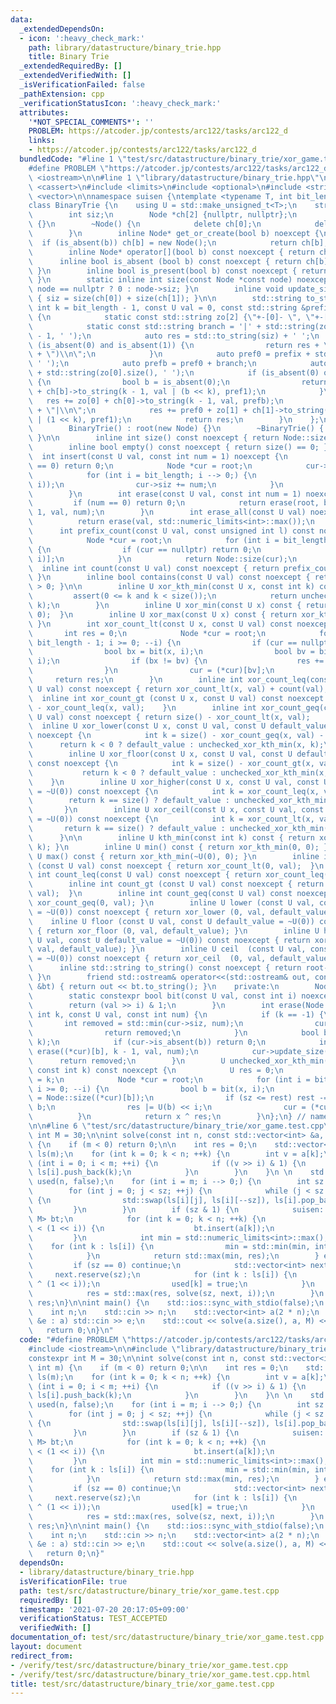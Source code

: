 ```yaml
---
data:
  _extendedDependsOn:
  - icon: ':heavy_check_mark:'
    path: library/datastructure/binary_trie.hpp
    title: Binary Trie
  _extendedRequiredBy: []
  _extendedVerifiedWith: []
  _isVerificationFailed: false
  _pathExtension: cpp
  _verificationStatusIcon: ':heavy_check_mark:'
  attributes:
    '*NOT_SPECIAL_COMMENTS*': ''
    PROBLEM: https://atcoder.jp/contests/arc122/tasks/arc122_d
    links:
    - https://atcoder.jp/contests/arc122/tasks/arc122_d
  bundledCode: "#line 1 \"test/src/datastructure/binary_trie/xor_game.test.cpp\"\n\
    #define PROBLEM \"https://atcoder.jp/contests/arc122/tasks/arc122_d\"\n\n#include\
    \ <iostream>\n\n#line 1 \"library/datastructure/binary_trie.hpp\"\n\n\n\n#include\
    \ <cassert>\n#include <limits>\n#include <optional>\n#include <string>\n#include\
    \ <vector>\n\nnamespace suisen {\ntemplate <typename T, int bit_length = std::numeric_limits<std::make_unsigned_t<T>>::digits>\n\
    class BinaryTrie {\n    using U = std::make_unsigned_t<T>;\n    struct Node {\n\
    \        int siz;\n        Node *ch[2] {nullptr, nullptr};\n        Node() : siz(0)\
    \ {}\n        ~Node() {\n            delete ch[0];\n            delete ch[1];\n\
    \        }\n        inline Node* get_or_create(bool b) noexcept {\n          \
    \  if (is_absent(b)) ch[b] = new Node();\n            return ch[b];\n        }\n\
    \        inline Node* operator[](bool b) const noexcept { return ch[b]; }\n  \
    \      inline bool is_absent (bool b) const noexcept { return ch[b] == nullptr;\
    \ }\n        inline bool is_present(bool b) const noexcept { return ch[b] != nullptr;\
    \ }\n        static inline int size(const Node *const node) noexcept { return\
    \ node == nullptr ? 0 : node->siz; }\n        inline void update_size() noexcept\
    \ { siz = size(ch[0]) + size(ch[1]); }\n\n        std::string to_string(const\
    \ int k = bit_length - 1, const U val = 0, const std::string &prefix = \"\") const\
    \ {\n            static const std::string zo[2] {\"+-[0]- \", \"+-[1]- \"};\n\
    \            static const std::string branch = '|' + std::string(zo[0].size()\
    \ - 1, ' ');\n            auto res = std::to_string(siz) + ' ';\n            if\
    \ (is_absent(0) and is_absent(1)) {\n                return res + \"(\" + std::to_string(val)\
    \ + \")\\n\";\n            }\n            auto pref0 = prefix + std::string(res.size(),\
    \ ' ');\n            auto prefb = pref0 + branch;\n            auto pref1 = pref0\
    \ + std::string(zo[0].size(), ' ');\n            if (is_absent(0) or is_absent(1))\
    \ {\n                bool b = is_absent(0);\n                return res + zo[b]\
    \ + ch[b]->to_string(k - 1, val | (b << k), pref1);\n            }\n         \
    \   res += zo[0] + ch[0]->to_string(k - 1, val, prefb);\n            res += pref0\
    \ + \"|\\n\";\n            res += pref0 + zo[1] + ch[1]->to_string(k - 1, val\
    \ | (1 << k), pref1);\n            return res;\n        }\n    };\n    public:\n\
    \        BinaryTrie() : root(new Node) {}\n        ~BinaryTrie() { delete root;\
    \ }\n\n        inline int size() const noexcept { return Node::size(root); }\n\
    \        inline bool empty() const noexcept { return size() == 0; }\n\n      \
    \  int insert(const U val, const int num = 1) noexcept {\n            if (num\
    \ == 0) return 0;\n            Node *cur = root;\n            cur->siz += num;\n\
    \            for (int i = bit_length; i --> 0;) {\n                cur = cur->get_or_create(bit(val,\
    \ i));\n                cur->siz += num;\n            }\n            return cur->siz;\n\
    \        }\n        int erase(const U val, const int num = 1) noexcept {\n   \
    \         if (num == 0) return 0;\n            return erase(root, bit_length -\
    \ 1, val, num);\n        }\n        int erase_all(const U val) noexcept {\n  \
    \          return erase(val, std::numeric_limits<int>::max());\n        }\n  \
    \      int prefix_count(const U val, const unsigned int l) const noexcept {\n\
    \            Node *cur = root;\n            for (int i = bit_length; i --> l;)\
    \ {\n                if (cur == nullptr) return 0;\n                cur = (*cur)[bit(val,\
    \ i)];\n            }\n            return Node::size(cur);\n        }\n      \
    \  inline int count(const U val) const noexcept { return prefix_count(val, 0);\
    \ }\n        inline bool contains(const U val) const noexcept { return count(val)\
    \ > 0; }\n\n        inline U xor_kth_min(const U x, const int k) const {\n   \
    \         assert(0 <= k and k < size());\n            return unchecked_xor_kth_min(x,\
    \ k);\n        }\n        inline U xor_min(const U x) const { return xor_kth_min(x,\
    \ 0);  }\n        inline U xor_max(const U x) const { return xor_kth_min(~x, 0);\
    \ }\n        int xor_count_lt(const U x, const U val) const noexcept {\n     \
    \       int res = 0;\n            Node *cur = root;\n            for (int i =\
    \ bit_length - 1; i >= 0; --i) {\n                if (cur == nullptr) break;\n\
    \                bool bx = bit(x, i);\n                bool bv = bit(x ^ val,\
    \ i);\n                if (bx != bv) {\n                    res += Node::size((*cur)[bx]);\n\
    \                }\n                cur = (*cur)[bv];\n            }\n       \
    \     return res;\n        }\n        inline int xor_count_leq(const U x, const\
    \ U val) const noexcept { return xor_count_lt(x, val) + count(val); }\n      \
    \  inline int xor_count_gt (const U x, const U val) const noexcept { return size()\
    \ - xor_count_leq(x, val);    }\n        inline int xor_count_geq(const U x, const\
    \ U val) const noexcept { return size() - xor_count_lt(x, val);     }\n      \
    \  inline U xor_lower(const U x, const U val, const U default_value = ~U(0)) const\
    \ noexcept {\n            int k = size() - xor_count_geq(x, val) - 1;\n      \
    \      return k < 0 ? default_value : unchecked_xor_kth_min(x, k);\n        }\n\
    \        inline U xor_floor(const U x, const U val, const U default_value = ~U(0))\
    \ const noexcept {\n            int k = size() - xor_count_gt(x, val) - 1;\n \
    \           return k < 0 ? default_value : unchecked_xor_kth_min(x, k);\n    \
    \    }\n        inline U xor_higher(const U x, const U val, const U default_value\
    \ = ~U(0)) const noexcept {\n            int k = xor_count_leq(x, val);\n    \
    \        return k == size() ? default_value : unchecked_xor_kth_min(x, k);\n \
    \       }\n        inline U xor_ceil(const U x, const U val, const U default_value\
    \ = ~U(0)) const noexcept {\n            int k = xor_count_lt(x, val);\n     \
    \       return k == size() ? default_value : unchecked_xor_kth_min(x, k);\n  \
    \      }\n\n        inline U kth_min(const int k) const { return xor_kth_min(0,\
    \ k); }\n        inline U min() const { return xor_kth_min(0, 0); }\n        inline\
    \ U max() const { return xor_kth_min(~U(0), 0); }\n        inline int count_lt\
    \ (const U val) const noexcept { return xor_count_lt(0, val);  }\n        inline\
    \ int count_leq(const U val) const noexcept { return xor_count_leq(0, val); }\n\
    \        inline int count_gt (const U val) const noexcept { return xor_count_gt(0,\
    \ val);  }\n        inline int count_geq(const U val) const noexcept { return\
    \ xor_count_geq(0, val); }\n        inline U lower (const U val, const U default_value\
    \ = ~U(0)) const noexcept { return xor_lower (0, val, default_value); }\n    \
    \    inline U floor (const U val, const U default_value = ~U(0)) const noexcept\
    \ { return xor_floor (0, val, default_value); }\n        inline U higher(const\
    \ U val, const U default_value = ~U(0)) const noexcept { return xor_higher(0,\
    \ val, default_value); }\n        inline U ceil  (const U val, const U default_value\
    \ = ~U(0)) const noexcept { return xor_ceil  (0, val, default_value); }\n\n  \
    \      inline std::string to_string() const noexcept { return root->to_string();\
    \ }\n        friend std::ostream& operator<<(std::ostream& out, const BinaryTrie\
    \ &bt) { return out << bt.to_string(); }\n    private:\n        Node *const root;\n\
    \        static constexpr bool bit(const U val, const int i) noexcept {\n    \
    \        return (val >> i) & 1;\n        }\n        int erase(Node *cur, const\
    \ int k, const U val, const int num) {\n            if (k == -1) {\n         \
    \       int removed = std::min(cur->siz, num);\n                cur->siz -= removed;\n\
    \                return removed;\n            }\n            bool b = bit(val,\
    \ k);\n            if (cur->is_absent(b)) return 0;\n            int removed =\
    \ erase((*cur)[b], k - 1, val, num);\n            cur->update_size();\n      \
    \      return removed;\n        }\n        U unchecked_xor_kth_min(const U x,\
    \ const int k) const noexcept {\n            U res = 0;\n            int rest\
    \ = k;\n            Node *cur = root;\n            for (int i = bit_length - 1;\
    \ i >= 0; --i) {\n                bool b = bit(x, i);\n                int sz\
    \ = Node::size((*cur)[b]);\n                if (sz <= rest) rest -= sz, b = not\
    \ b;\n                res |= U(b) << i;\n                cur = (*cur)[b];\n  \
    \          }\n            return x ^ res;\n        }\n};\n} // namespace suisen\n\
    \n\n#line 6 \"test/src/datastructure/binary_trie/xor_game.test.cpp\"\n\nconstexpr\
    \ int M = 30;\n\nint solve(const int n, const std::vector<int> &a, const int m)\
    \ {\n    if (m < 0) return 0;\n\n    int res = 0;\n    std::vector<std::vector<int>>\
    \ ls(m);\n    for (int k = 0; k < n; ++k) {\n        int v = a[k];\n        for\
    \ (int i = 0; i < m; ++i) {\n            if ((v >> i) & 1) {\n               \
    \ ls[i].push_back(k);\n            }\n        }\n    }\n \n    std::vector<char>\
    \ used(n, false);\n    for (int i = m; i --> 0;) {\n        int sz = ls[i].size();\n\
    \        for (int j = 0; j < sz; ++j) {\n            while (j < sz and used[ls[i][j]])\
    \ {\n                std::swap(ls[i][j], ls[i][--sz]), ls[i].pop_back();\n   \
    \         }\n        }\n        if (sz & 1) {\n            suisen::BinaryTrie<int,\
    \ M> bt;\n            for (int k = 0; k < n; ++k) {\n                if (a[k]\
    \ < (1 << i)) {\n                    bt.insert(a[k]);\n                }\n   \
    \         }\n            int min = std::numeric_limits<int>::max();\n        \
    \    for (int k : ls[i]) {\n                min = std::min(min, int(bt.xor_min(a[k])));\n\
    \            }\n            return std::max(min, res);\n        } else {\n   \
    \         if (sz == 0) continue;\n            std::vector<int> next;\n       \
    \     next.reserve(sz);\n            for (int k : ls[i]) {\n                next.push_back(a[k]\
    \ ^ (1 << i));\n                used[k] = true;\n            }\n            ls[i].clear();\n\
    \            res = std::max(res, solve(sz, next, i));\n        }\n    }\n    return\
    \ res;\n}\n\nint main() {\n    std::ios::sync_with_stdio(false);\n    std::cin.tie(nullptr);\n\
    \    int n;\n    std::cin >> n;\n    std::vector<int> a(2 * n);\n    for (auto\
    \ &e : a) std::cin >> e;\n    std::cout << solve(a.size(), a, M) << '\\n';\n \
    \   return 0;\n}\n"
  code: "#define PROBLEM \"https://atcoder.jp/contests/arc122/tasks/arc122_d\"\n\n\
    #include <iostream>\n\n#include \"library/datastructure/binary_trie.hpp\"\n\n\
    constexpr int M = 30;\n\nint solve(const int n, const std::vector<int> &a, const\
    \ int m) {\n    if (m < 0) return 0;\n\n    int res = 0;\n    std::vector<std::vector<int>>\
    \ ls(m);\n    for (int k = 0; k < n; ++k) {\n        int v = a[k];\n        for\
    \ (int i = 0; i < m; ++i) {\n            if ((v >> i) & 1) {\n               \
    \ ls[i].push_back(k);\n            }\n        }\n    }\n \n    std::vector<char>\
    \ used(n, false);\n    for (int i = m; i --> 0;) {\n        int sz = ls[i].size();\n\
    \        for (int j = 0; j < sz; ++j) {\n            while (j < sz and used[ls[i][j]])\
    \ {\n                std::swap(ls[i][j], ls[i][--sz]), ls[i].pop_back();\n   \
    \         }\n        }\n        if (sz & 1) {\n            suisen::BinaryTrie<int,\
    \ M> bt;\n            for (int k = 0; k < n; ++k) {\n                if (a[k]\
    \ < (1 << i)) {\n                    bt.insert(a[k]);\n                }\n   \
    \         }\n            int min = std::numeric_limits<int>::max();\n        \
    \    for (int k : ls[i]) {\n                min = std::min(min, int(bt.xor_min(a[k])));\n\
    \            }\n            return std::max(min, res);\n        } else {\n   \
    \         if (sz == 0) continue;\n            std::vector<int> next;\n       \
    \     next.reserve(sz);\n            for (int k : ls[i]) {\n                next.push_back(a[k]\
    \ ^ (1 << i));\n                used[k] = true;\n            }\n            ls[i].clear();\n\
    \            res = std::max(res, solve(sz, next, i));\n        }\n    }\n    return\
    \ res;\n}\n\nint main() {\n    std::ios::sync_with_stdio(false);\n    std::cin.tie(nullptr);\n\
    \    int n;\n    std::cin >> n;\n    std::vector<int> a(2 * n);\n    for (auto\
    \ &e : a) std::cin >> e;\n    std::cout << solve(a.size(), a, M) << '\\n';\n \
    \   return 0;\n}"
  dependsOn:
  - library/datastructure/binary_trie.hpp
  isVerificationFile: true
  path: test/src/datastructure/binary_trie/xor_game.test.cpp
  requiredBy: []
  timestamp: '2021-07-20 20:17:05+09:00'
  verificationStatus: TEST_ACCEPTED
  verifiedWith: []
documentation_of: test/src/datastructure/binary_trie/xor_game.test.cpp
layout: document
redirect_from:
- /verify/test/src/datastructure/binary_trie/xor_game.test.cpp
- /verify/test/src/datastructure/binary_trie/xor_game.test.cpp.html
title: test/src/datastructure/binary_trie/xor_game.test.cpp
---
```

